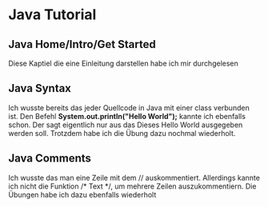 # Java Tutorial
## Java Home/Intro/Get Started 
Diese Kaptiel die eine Einleitung darstellen habe ich mir durchgelesen
## Java Syntax
Ich wusste bereits das jeder Quellcode in Java mit einer class verbunden ist. Den Befehl **System.out.println("Hello World");** kannte ich ebenfalls schon. Der sagt eigentlich nur aus das Dieses Hello World ausgegeben werden soll. Trotzdem habe ich die Übung dazu nochmal wiederholt.
## Java Comments
Ich wusste das man eine Zeile mit dem // auskommentiert. Allerdings kannte ich nicht die Funktion  /* Text */, um mehrere Zeilen auszukommentiern. Die Übungen habe ich dazu ebenfalls wiederholt

